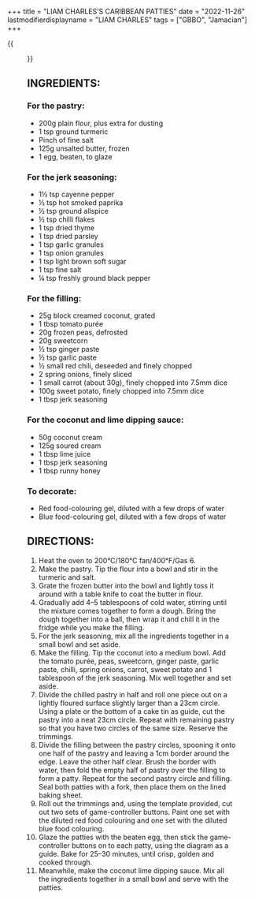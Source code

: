 +++
title = "LIAM CHARLES’S CARIBBEAN PATTIES"
date = "2022-11-26"
lastmodifierdisplayname = "LIAM CHARLES"
tags = ["GBBO", "Jamacian"]
+++

{{<figure src="/images/Patties-1024X450.jpg">}}

## INGREDIENTS:
### For the pastry:

* 200g plain flour, plus extra for dusting
* 1 tsp ground turmeric
* Pinch of fine salt
* 125g unsalted butter, frozen
* 1 egg, beaten, to glaze

### For the jerk seasoning:

* 1½ tsp cayenne pepper
* ½ tsp hot smoked paprika
* ½ tsp ground allspice
* ½ tsp chilli flakes
* 1 tsp dried thyme
* 1 tsp dried parsley
* 1 tsp garlic granules
* 1 tsp onion granules
* 1 tsp light brown soft sugar
* 1 tsp fine salt
* ¼ tsp freshly ground black pepper

### For the filling:

* 25g block creamed coconut, grated
* 1 tbsp tomato purée
* 20g frozen peas, defrosted
* 20g sweetcorn
* ½ tsp ginger paste
* ½ tsp garlic paste
* ½ small red chili, deseeded and finely chopped
* 2 spring onions, finely sliced
* 1 small carrot (about 30g), finely chopped into 7.5mm dice
* 100g sweet potato, finely chopped into 7.5mm dice
* 1 tbsp jerk seasoning

### For the coconut and lime dipping sauce:

* 50g coconut cream
* 125g soured cream
* 1 tbsp lime juice
* 1 tbsp jerk seasoning
* 1 tbsp runny honey

### To decorate:

* Red food-colouring gel, diluted with a few drops of water
* Blue food-colouring gel, diluted with a few drops of water

## DIRECTIONS:

1. Heat the oven to 200°C/180°C fan/400°F/Gas 6.
1. Make the pastry. Tip the flour into a bowl and stir in the turmeric and salt.
1. Grate the frozen butter into the bowl and lightly toss it around with a table knife to coat the butter in flour.
1. Gradually add 4–5 tablespoons of cold water, stirring until the mixture comes together to form a dough. Bring the dough together into a ball, then wrap it and chill it in the fridge while you make the filling.
1. For the jerk seasoning, mix all the ingredients together in a small bowl and set aside.
1. Make the filling. Tip the coconut into a medium bowl. Add the tomato purée, peas, sweetcorn, ginger paste, garlic paste, chilli, spring onions, carrot, sweet potato and 1 tablespoon of the jerk seasoning. Mix well together and set aside.
1. Divide the chilled pastry in half and roll one piece out on a lightly floured surface slightly larger than a 23cm circle. Using a plate or the bottom of a cake tin as guide, cut the pastry into a neat 23cm circle. Repeat with remaining pastry so that you have two circles of the same size. Reserve the trimmings.
1. Divide the filling between the pastry circles, spooning it onto one half of the pastry and leaving a 1cm border around the edge. Leave the other half clear. Brush the border with water, then fold the empty half of pastry over the filling to form a patty. Repeat for the second pastry circle and filling. Seal both patties with a fork, then place them on the lined baking sheet.
1. Roll out the trimmings and, using the template provided, cut out two sets of game-controller buttons. Paint one set with the diluted red food colouring and one set with the diluted blue food colouring.
1. Glaze the patties with the beaten egg, then stick the game-controller buttons on to each patty, using the diagram as a guide. Bake for 25–30 minutes, until crisp, golden and cooked through.
1. Meanwhile, make the coconut lime dipping sauce. Mix all the ingredients together in a small bowl and serve with the patties.